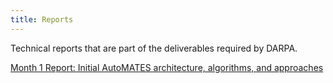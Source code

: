 ```yaml
---
title: Reports
---
```


Technical reports that are part of the deliverables required by DARPA.

[Month 1 Report: Initial AutoMATES architecture, algorithms, and approaches](m1_architecture_report)
